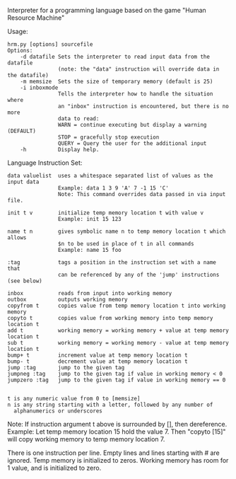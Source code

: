 
Interpreter for a programming language based on the game "Human Resource Machine"

Usage:

    hrm.py [options] sourcefile
    Options:
        -d datafile Sets the interpreter to read input data from the datafile
                    (note: the "data" instruction will override data in the datafile)
        -m memsize  Sets the size of temporary memory (default is 25)
        -i inboxmode        
                    Tells the interpreter how to handle the situation where
                    an "inbox" instruction is encountered, but there is no more
                    data to read:
                    WARN = continue executing but display a warning (DEFAULT)
                    STOP = gracefully stop execution
                    QUERY = Query the user for the additional input
        -h          Display help.

Language Instruction Set:

    data valuelist  uses a whitespace separated list of values as the input data
                    Example: data 1 3 9 'A' 7 -1 15 'C'
                    Note: This command overrides data passed in via input file.

    init t v        initialize temp memory location t with value v
                    Example: init 15 123

    name t n        gives symbolic name n to temp memory location t which allows
                    $n to be used in place of t in all commands
                    Example: name 15 foo

    :tag            tags a position in the instruction set with a name that
                    can be referenced by any of the 'jump' instructions (see below)

    inbox           reads from input into working memory
    outbox          outputs working memory
    copyfrom t      copies value from temp memory location t into working memory
    copyto t        copies value from working memory into temp memory location t
    add t           working memory = working memory + value at temp memory location t
    sub t           working memory = working memory - value at temp memory location t
    bump+ t         increment value at temp memory location t
    bump- t         decrement value at temp memory location t
    jump :tag       jump to the given tag
    jumpneg :tag    jump to the given tag if value in working memory < 0
    jumpzero :tag   jump to the given tag if value in working memory == 0


    t is any numeric value from 0 to [memsize]
    n is any string starting with a letter, followed by any number of
      alphanumerics or underscores

Note:
    If instruction argument t above is surrounded by [], then dereference.
    Example: Let temp memory location 15 hold the value 7.
    Then "copyto [15]" will copy working memory to temp memory location 7.

There is one instruction per line.
Empty lines and lines starting with # are ignored.
Temp memory is initialized to zeros.
Working memory has room for 1 value, and is initialized to zero.
